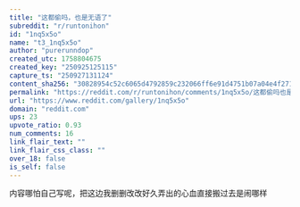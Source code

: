 ```yaml
---
title: "这都偷吗，也是无语了"
subreddit: "r/runtonihon"
id: "1nq5x5o"
name: "t3_1nq5x5o"
author: "purerunndop"
created_utc: 1758804675
created_key: "250925125115"
capture_ts: "250927131124"
content_sha256: "30828954c52c6065d4792859c232066ff6e91d4751b07a04e4f2714d04db0ece"
permalink: "https://reddit.com/r/runtonihon/comments/1nq5x5o/这都偷吗也是无语了/"
url: "https://www.reddit.com/gallery/1nq5x5o"
domain: "reddit.com"
ups: 23
upvote_ratio: 0.93
num_comments: 16
link_flair_text: ""
link_flair_css_class: ""
over_18: false
is_self: false
---
```


<div class="md">

内容哪怕自己写呢，把这边我删删改改好久弄出的心血直接搬过去是闹哪样

</div>
